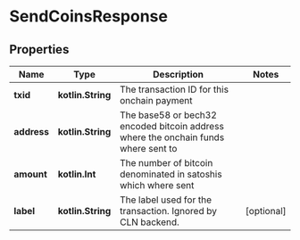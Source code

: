 
# SendCoinsResponse

## Properties
Name | Type | Description | Notes
------------ | ------------- | ------------- | -------------
**txid** | **kotlin.String** | The transaction ID for this onchain payment | 
**address** | **kotlin.String** | The base58 or bech32 encoded bitcoin address where the onchain funds where sent to | 
**amount** | **kotlin.Int** | The number of bitcoin denominated in satoshis which where sent | 
**label** | **kotlin.String** | The label used for the transaction. Ignored by CLN backend. |  [optional]



